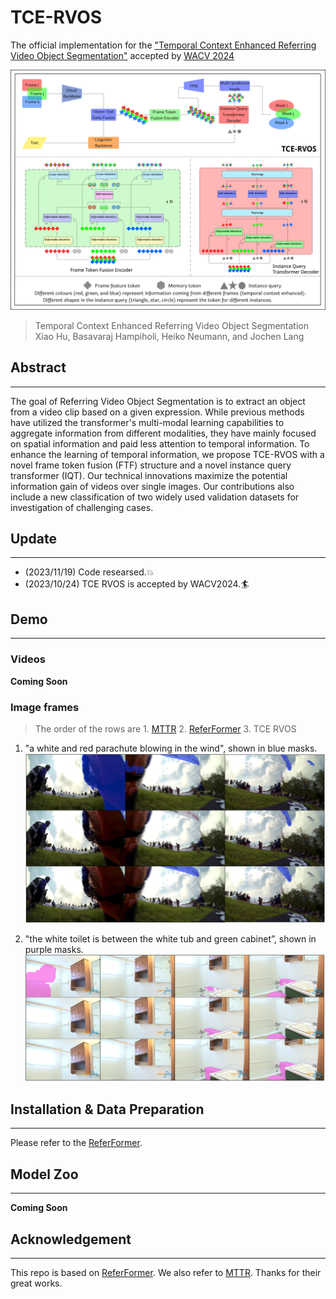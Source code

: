 # TCE-RVOS
The official implementation for the ["Temporal Context Enhanced Referring Video Object Segmentation"](https://openaccess.thecvf.com/content/WACV2024/papers/Hu_Temporal_Context_Enhanced_Referring_Video_Object_Segmentation_WACV_2024_paper.pdf) accepted by [WACV 2024](https://wacv2024.thecvf.com/)

![Structure](./docs/tie_rvos_structure_low_updated.png)

> Temporal Context Enhanced Referring Video Object Segmentation<br>
Xiao Hu, Basavaraj Hampiholi, Heiko Neumann, and Jochen Lang

## Abstract
---
The goal of Referring Video Object Segmentation is to extract an object from a video clip based on a given expression. While previous methods have utilized the transformer's multi-modal learning capabilities to aggregate information from different modalities, they have mainly focused on spatial information and paid less attention to temporal information. To enhance the learning of temporal information, we propose TCE-RVOS with a novel frame token fusion (FTF) structure and a novel instance query transformer (IQT). Our technical innovations maximize the potential information gain of videos over single images. Our contributions also include a new classification of two widely used validation datasets for investigation of challenging cases.

## Update
---
- (2023/11/19) Code researsed.💥
- (2023/10/24) TCE RVOS is accepted by WACV2024.🏄

## Demo
---
### Videos

**Coming Soon**

### Image frames
> The order of the rows are 1. [MTTR](https://github.com/mttr2021/MTTR) 2. [ReferFormer](https://github.com/wjn922/ReferFormer/tree/main) 3. TCE RVOS

1. "a white and red parachute blowing in the wind", shown in blue masks.
![samp1](/docs/sample2_update.png)

2. "the white toilet is between the white tub and green cabinet”, shown in purple masks.
![samp2](/docs/sample_presence.png)

## Installation & Data Preparation
---
Please refer to the [ReferFormer](https://github.com/wjn922/ReferFormer/tree/main).

## Model Zoo
---
**Coming Soon**

## Acknowledgement
---
This repo is based on [ReferFormer](https://github.com/wjn922/ReferFormer/tree/main). We also refer to [MTTR](https://github.com/mttr2021/MTTR). Thanks for their great works.


